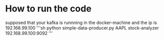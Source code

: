 # How to run the code 
supposed that your kafka is runnning in the docker-machine and the ip is 192.168.99.100 '''sh
python simple-data-producer.py AAPL stock-analyzer 192.168.99.100:9092
'''
